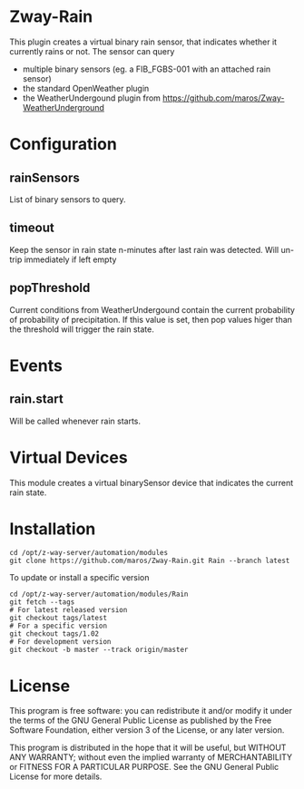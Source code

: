# Zway-Rain

This plugin creates a virtual binary rain sensor, that indicates whether it 
currently rains or not. The sensor can query 

* multiple binary sensors (eg. a FIB_FGBS-001 with an attached rain sensor)
* the standard OpenWeather plugin
* the WeatherUndergound plugin from https://github.com/maros/Zway-WeatherUnderground

# Configuration

## rainSensors

List of binary sensors to query.

## timeout

Keep the sensor in rain state n-minutes after last rain was detected. Will
un-trip immediately if left empty

## popThreshold

Current conditions from WeatherUndergound contain the current probability
of probability of precipitation. If this value is set, then pop values higer
than the threshold will trigger the rain state.

# Events

## rain.start

Will be called whenever rain starts.

# Virtual Devices

This module creates a virtual binarySensor device that indicates the current
rain state.

# Installation

```shell
cd /opt/z-way-server/automation/modules
git clone https://github.com/maros/Zway-Rain.git Rain --branch latest
```

To update or install a specific version
```shell
cd /opt/z-way-server/automation/modules/Rain
git fetch --tags
# For latest released version
git checkout tags/latest
# For a specific version
git checkout tags/1.02
# For development version
git checkout -b master --track origin/master
```

# License

This program is free software: you can redistribute it and/or modify
it under the terms of the GNU General Public License as published by
the Free Software Foundation, either version 3 of the License, or any 
later version.

This program is distributed in the hope that it will be useful,
but WITHOUT ANY WARRANTY; without even the implied warranty of
MERCHANTABILITY or FITNESS FOR A PARTICULAR PURPOSE. See the
GNU General Public License for more details.
